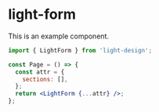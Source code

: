 # light-form

This is an example component.

```jsx
import { LightForm } from 'light-design';

const Page = () => {
  const attr = {
    sections: [],
  };
  return <LightForm {...attr} />;
};
```
